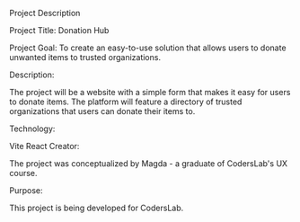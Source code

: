 Project Description

Project Title: Donation Hub

Project Goal: To create an easy-to-use solution that allows users to donate unwanted items to trusted organizations.

Description:

The project will be a website with a simple form that makes it easy for users to donate items. The platform will feature a directory of trusted organizations that users can donate their items to.

Technology:

Vite
React
Creator:

The project was conceptualized by Magda - a graduate of CodersLab's UX course.

Purpose:

This project is being developed for CodersLab.